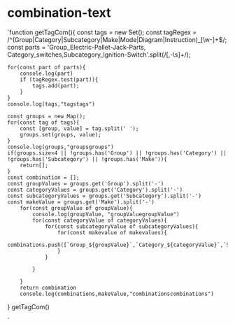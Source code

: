 # combination-text


`function getTagCom(){
    const tags = new Set();
    const tagRegex = /^(Group|Category|Subcategory|Make|Mode|Diagram|Instruction)_[\w-]+$/;
    const parts = 'Group_Electric-Pallet-Jack-Parts, Category_switches,Subcategory_lgnition-Switch'.split(/[,\-\s]+/);
    
    
    for(const part of parts){
        console.log(part)
        if (tagRegex.test(part)){
            tags.add(part);
        }
    }
    console.log(tags,"tagstags")
    
    const groups = new Map();
    for(const tag of tags){
        const [group, value] = tag.split(' ');
        groups.set(groups, value);
    }
    console.log(groups,"groupsgroups")
    if(groups.size<4 || !groups.has('Group') || !groups.has('Category') || !groups.has('Subcategory') || !groups.has('Make')){
        return[];
    }
    const combination = [];
    const groupValues = groups.get('Group').split('-')
    const categoryValues = groups.get('Category').split('-')
    const subcategoryValues = groups.get('Subcategory').split('-')
    const makeValue = groups.get('Make').split('-')
        for(const groupValue of groupValue){
            console.log(groupValue, "groupValuegroupValue")
            for(const categoryValue of categoryValues){
                for(const subcategoryValue of subcategoryValues){
                    for(const makevalue of makevalues){
                       combinations.push([`Group_${groupValue}`,`Category_${categoryValue}`,`Subcategory_${subcategoryValue}`,`Make_${makevalue}`]);
                    }
                }
                
            }

        }
        return combination
        console.log(combinations,makeValue,"combinationscombinations")
}
getTagCom()

`
